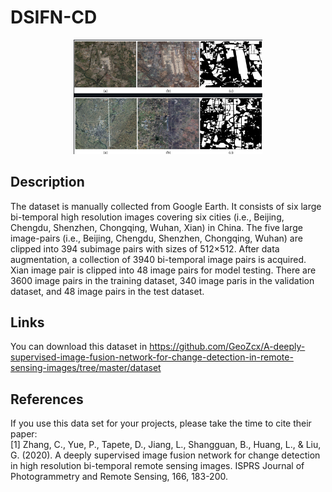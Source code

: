 # DSIFN-CD
<div align=center><img src="DSIFN.png" width="60%" height="60%"></div>

## Description
The dataset is manually collected from Google Earth. It consists of six large bi-temporal high resolution images covering six cities (i.e., Beijing, Chengdu, Shenzhen, Chongqing, Wuhan, Xian) in China. The five large image-pairs (i.e., Beijing, Chengdu, Shenzhen, Chongqing, Wuhan) are clipped into 394 subimage pairs with sizes of 512×512. After data augmentation, a collection of 3940 bi-temporal image pairs is acquired. Xian image pair is clipped into 48 image pairs for model testing. There are 3600 image pairs in the training dataset, 340 image paris in the validation dataset, and 48 image pairs in the test dataset.

## Links
You can download this dataset in https://github.com/GeoZcx/A-deeply-supervised-image-fusion-network-for-change-detection-in-remote-sensing-images/tree/master/dataset

## References
If you use this data set for your projects, please take the time to cite their paper:  
[1] Zhang, C., Yue, P., Tapete, D., Jiang, L., Shangguan, B., Huang, L., & Liu, G. (2020). A deeply supervised image fusion network for change detection in high resolution bi-temporal remote sensing images. ISPRS Journal of Photogrammetry and Remote Sensing, 166, 183-200.